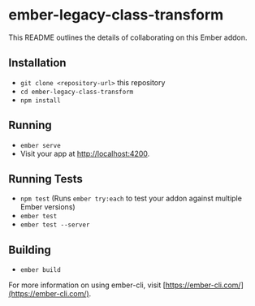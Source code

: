 # ember-legacy-class-transform

This README outlines the details of collaborating on this Ember addon.

## Installation

* `git clone <repository-url>` this repository
* `cd ember-legacy-class-transform`
* `npm install`

## Running

* `ember serve`
* Visit your app at [http://localhost:4200](http://localhost:4200).

## Running Tests

* `npm test` (Runs `ember try:each` to test your addon against multiple Ember versions)
* `ember test`
* `ember test --server`

## Building

* `ember build`

For more information on using ember-cli, visit [https://ember-cli.com/](https://ember-cli.com/).
